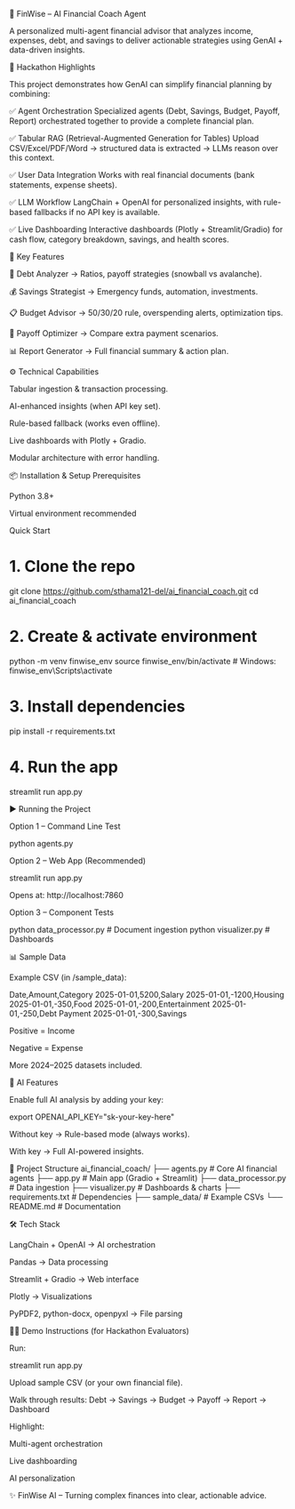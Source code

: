 🏦 FinWise – AI Financial Coach Agent

A personalized multi-agent financial advisor that analyzes income, expenses, debt, and savings to deliver actionable strategies using GenAI + data-driven insights.

🚀 Hackathon Highlights

This project demonstrates how GenAI can simplify financial planning by combining:

✅ Agent Orchestration
Specialized agents (Debt, Savings, Budget, Payoff, Report) orchestrated together to provide a complete financial plan.

✅ Tabular RAG (Retrieval-Augmented Generation for Tables)
Upload CSV/Excel/PDF/Word → structured data is extracted → LLMs reason over this context.

✅ User Data Integration
Works with real financial documents (bank statements, expense sheets).

✅ LLM Workflow
LangChain + OpenAI for personalized insights, with rule-based fallbacks if no API key is available.

✅ Live Dashboarding
Interactive dashboards (Plotly + Streamlit/Gradio) for cash flow, category breakdown, savings, and health scores.

🧠 Key Features

🏦 Debt Analyzer → Ratios, payoff strategies (snowball vs avalanche).

💰 Savings Strategist → Emergency funds, automation, investments.

📋 Budget Advisor → 50/30/20 rule, overspending alerts, optimization tips.

🎯 Payoff Optimizer → Compare extra payment scenarios.

📊 Report Generator → Full financial summary & action plan.

⚙️ Technical Capabilities

Tabular ingestion & transaction processing.

AI-enhanced insights (when API key set).

Rule-based fallback (works even offline).

Live dashboards with Plotly + Gradio.

Modular architecture with error handling.

📦 Installation & Setup
Prerequisites

Python 3.8+

Virtual environment recommended

Quick Start
# 1. Clone the repo
git clone https://github.com/sthama121-del/ai_financial_coach.git
cd ai_financial_coach

# 2. Create & activate environment
python -m venv finwise_env
source finwise_env/bin/activate   # Windows: finwise_env\Scripts\activate

# 3. Install dependencies
pip install -r requirements.txt

# 4. Run the app
streamlit run app.py

▶️ Running the Project

Option 1 – Command Line Test

python agents.py


Option 2 – Web App (Recommended)

streamlit run app.py


Opens at: http://localhost:7860

Option 3 – Component Tests

python data_processor.py   # Document ingestion
python visualizer.py       # Dashboards

📊 Sample Data

Example CSV (in /sample_data):

Date,Amount,Category
2025-01-01,5200,Salary
2025-01-01,-1200,Housing
2025-01-01,-350,Food
2025-01-01,-200,Entertainment
2025-01-01,-250,Debt Payment
2025-01-01,-300,Savings


Positive = Income

Negative = Expense

More 2024–2025 datasets included.

🔑 AI Features

Enable full AI analysis by adding your key:

export OPENAI_API_KEY="sk-your-key-here"


Without key → Rule-based mode (always works).

With key → Full AI-powered insights.

📂 Project Structure
ai_financial_coach/
├── agents.py          # Core AI financial agents
├── app.py             # Main app (Gradio + Streamlit)
├── data_processor.py  # Data ingestion
├── visualizer.py      # Dashboards & charts
├── requirements.txt   # Dependencies
├── sample_data/       # Example CSVs
└── README.md          # Documentation

🛠️ Tech Stack

LangChain + OpenAI → AI orchestration

Pandas → Data processing

Streamlit + Gradio → Web interface

Plotly → Visualizations

PyPDF2, python-docx, openpyxl → File parsing

👩‍🏫 Demo Instructions (for Hackathon Evaluators)

Run:

streamlit run app.py


Upload sample CSV (or your own financial file).

Walk through results:
Debt → Savings → Budget → Payoff → Report → Dashboard

Highlight:

Multi-agent orchestration

Live dashboarding

AI personalization

✨ FinWise AI – Turning complex finances into clear, actionable advice.